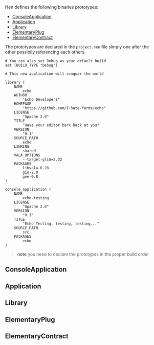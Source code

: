 Hen defines the following binaries prototypes: 
  - [ConsoleApplication](#consoleapplication)
  - [Application](#application)
  - [Library](#library)
  - [ElementaryPlug](#elementaryplug)
  - [ElementaryContract](#elementarycontract)

The prototypes are declared in the `project.hen` file simply one after the other possibily referencing each others.

```
# You can also set Debug as your default build
set (BUILD_TYPE "Debug")

# This new application will conquer the world

library (
    NAME
        echo
    AUTHOR
        "Echo Developers"
    HOMEPAGE
        "https://github.com/I-hate-farms/echo"
    LICENSE
        "Apache 2.0"
    TITLE
        "Have your editor bark back at you"
    VERSION
        "0.1"
    SOURCE_PATH
        echo
    LINKING
        shared
    VALA_OPTIONS
        --target-glib=2.32
    PACKAGES
        libvala-0.28
        gio-2.0
        gee-0.8
)

console_application (
    NAME
        echo-testing
    LICENSE
        "Apache 2.0"
    VERSION
        "0.1"
    TITLE
        "Echo Testing, testing, testing..."
    SOURCE_PATH
        src
    PACKAGES
        echo
)

```

> **note** you need to declare the prototypes in the proper build order

## ConsoleApplication 

## Application 

## Library 

## ElementaryPlug

## ElementaryContract 

